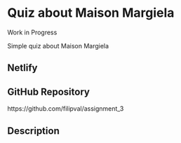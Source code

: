 <h1>Quiz about Maison Margiela</h1>
<p>Work in Progress</p>
<p>Simple quiz about Maison Margiela</p>
<h2>Netlify</h2>
<h2>GitHub Repository</h2>
https://github.com/filipval/assignment_3
<h2>Description</h2>
<p></p>
